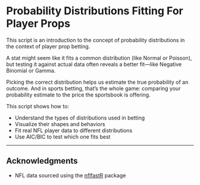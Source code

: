 # Probability Distributions Fitting For Player Props

This script is an introduction to the concept of probability 
distributions in the context of player prop betting.

A stat might seem like it fits a common distribution (like 
Normal or Poisson), but testing it against actual data often 
reveals a better fit—like Negative Binomial or Gamma.

Picking the correct distribution helps us estimate the 
true probability of an outcome. And in sports betting, 
that’s the whole game: comparing your probability estimate 
to the price the sportsbook is offering.

This script shows how to:
 - Understand the types of distributions used in betting
 - Visualize their shapes and behaviors
 - Fit real NFL player data to different distributions
 - Use AIC/BIC to test which one fits best


---

## Acknowledgments

- NFL data sourced using the [nflfastR]((https://nflfastr.com/)) package  








